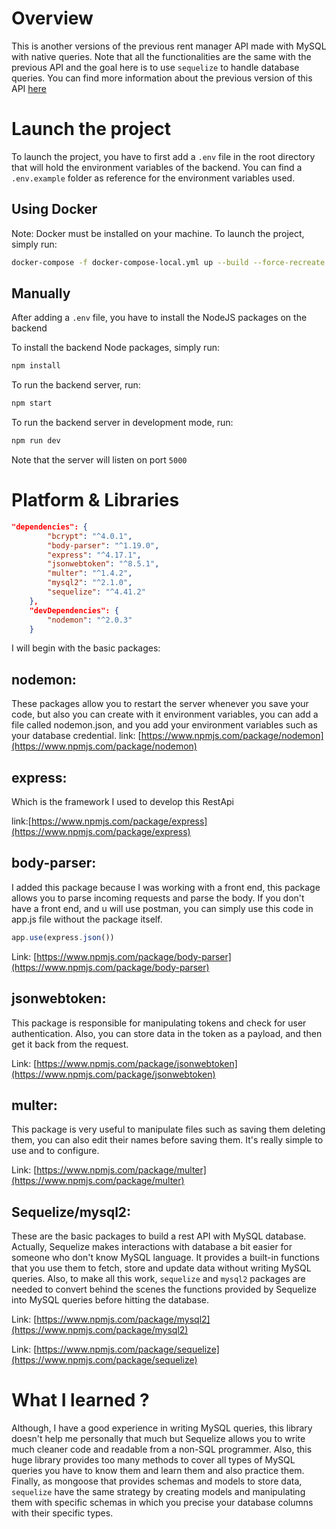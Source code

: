 # Overview 
This is another versions of the previous rent manager API made with MySQL with native queries.
Note that all the functionalities are the same with the previous API and the goal here is to use `sequelize` to handle database queries.
You can find more information about the previous version of this API [here](https://www.amirghedira.com/project/RentManager-RestAPI(MySQL)/NodeJS%20-%20Express%20-%20MySQL/5ea8a607a8f9a400174139d5)


# Launch the project
To launch the project, you have to first add a `.env` file in the root directory that will hold the environment variables of the backend. You can find a `.env.example` folder as reference for the environment variables used.

## Using Docker
Note: Docker must be installed on your machine.
To launch the project, simply run:
```bash
docker-compose -f docker-compose-local.yml up --build --force-recreate
```
## Manually
After adding a `.env` file, you have to install the NodeJS packages on the backend

To install the backend Node packages, simply run:
``` bash
npm install
```
To run the backend server, run:
``` bash
npm start
```
To run the backend server in development mode, run:
``` bash
npm run dev
```
Note that the server will listen on port `5000`

# Platform & Libraries 

``` json
"dependencies": {
        "bcrypt": "^4.0.1",
        "body-parser": "^1.19.0",
        "express": "^4.17.1",
        "jsonwebtoken": "^8.5.1",
        "multer": "^1.4.2",
        "mysql2": "^2.1.0",
        "sequelize": "^4.41.2"
    },
    "devDependencies": {
        "nodemon": "^2.0.3"
    }
```

I will begin with the basic packages:

## nodemon:
These packages allow you to restart the server whenever you save your code, but also you can create with it environment variables, you can add a file called nodemon.json, and you add your environment variables such as your database credential.
link: [https://www.npmjs.com/package/nodemon](https://www.npmjs.com/package/nodemon)
## express: 
Which is the framework I used to develop this RestApi

link:[https://www.npmjs.com/package/express](https://www.npmjs.com/package/express)
## body-parser:
I added this package because I was working with a front end, this package allows you to parse incoming requests and parse the body. If you don't have a front end, and u will use postman, you can simply use this code in app.js file without the package itself.

``` javascript
app.use(express.json())
```
Link: [https://www.npmjs.com/package/body-parser](https://www.npmjs.com/package/body-parser)

## jsonwebtoken:
This package is responsible for manipulating tokens and check for user authentication. Also, you can store data in the token as a payload, and then get it back from the request.

Link: [https://www.npmjs.com/package/jsonwebtoken](https://www.npmjs.com/package/jsonwebtoken)

## multer:
This package is very useful to manipulate files such as saving them deleting them, you can also edit their names before saving them. It's really simple to use and to configure.

Link: [https://www.npmjs.com/package/multer](https://www.npmjs.com/package/multer)

## Sequelize/mysql2:
These are the basic packages to build a rest API with MySQL database. Actually, Sequelize makes interactions with database a bit easier for someone who don't know MySQL language. It provides a built-in functions that you use them to fetch, store and update data without writing MySQL queries. Also, to make all this work, `sequelize` and `mysql2` packages are needed to convert behind the scenes the functions provided by Sequelize into MySQL queries before hitting the database.

Link: [https://www.npmjs.com/package/mysql2](https://www.npmjs.com/package/mysql2)

Link: [https://www.npmjs.com/package/sequelize](https://www.npmjs.com/package/sequelize) 

# What I learned ?
 Although, I have a good experience in writing MySQL queries, this library doesn't help me personally that much but Sequelize allows you to write much cleaner code and readable from a non-SQL programmer. Also, this huge library provides too many methods to cover all types of MySQL queries you have to know them and learn them and also practice them.
Finally, as mongoose that provides schemas and models to store data, `sequelize` have the same strategy by creating models and manipulating them with specific schemas in which you precise your database columns with their specific types.